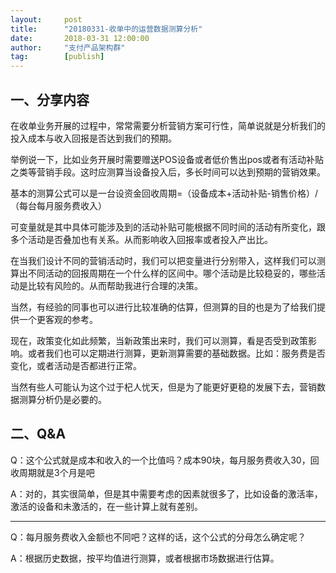 ```yaml
---  
layout:     post   
title:      "20180331-收单中的运营数据测算分析"  
date:       2018-03-31 12:00:00  
author:     "支付产品架构群"  
tag:		[publish]   
--- 
```


## 一、分享内容

在收单业务开展的过程中，常常需要分析营销方案可行性，简单说就是分析我们的投入成本与收入回报是否达到我们的预期。

举例说一下，比如业务开展时需要赠送POS设备或者低价售出pos或者有活动补贴之类等营销手段。这时应测算当设备投入后，多长时间可以达到预期的营销效果。

基本的测算公式可以是一台设资金回收周期=（设备成本+活动补贴-销售价格）/（每台每月服务费收入）

可变量就是其中具体可能涉及到的活动补贴可能根据不同时间的活动有所变化，跟多个活动是否叠加也有关系。从而影响收入回报率或者投入产出比。

在当我们设计不同的营销活动时，我们可以把变量进行分别带入，这样我们可以测算出不同活动的回报周期在一个什么样的区间中。哪个活动是比较稳妥的，哪些活动是比较有风险的。从而帮助我进行合理的决策。

当然，有经验的同事也可以进行比较准确的估算，但测算的目的也是为了给我们提供一个更客观的参考。

现在，政策变化如此频繁，当新政策出来时，我们可以测算，看是否受到政策影响。或者我们也可以定期进行测算，更新测算需要的基础数据。比如：服务费是否变化，或者活动是否都进行正常。

当然有些人可能认为这个过于杞人忧天，但是为了能更好更稳的发展下去，营销数据测算分析仍是必要的。

## 二、Q&A

Q：这个公式就是成本和收入的一个比值吗？成本90块，每月服务费收入30，回收周期就是3个月是吧

A：对的，其实很简单，但是其中需要考虑的因素就很多了，比如设备的激活率，激活的设备和未激活的，在一些计算上就有差别。

---

Q：每月服务费收入金额也不同吧？这样的话，这个公式的分母怎么确定呢？

A：根据历史数据，按平均值进行测算，或者根据市场数据进行估算。
